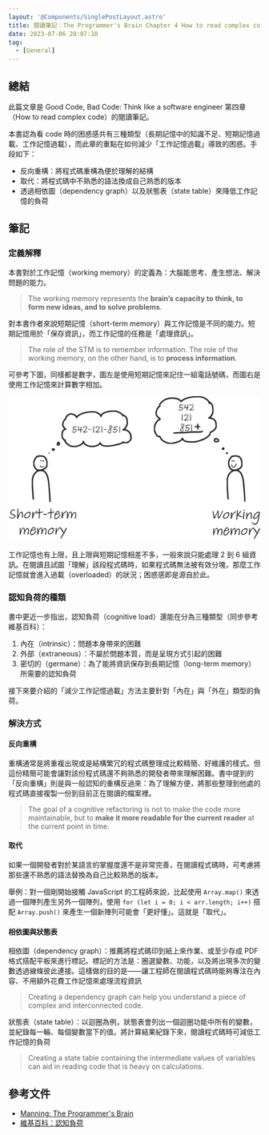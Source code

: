 ```yaml
---
layout: '@Components/SinglePostLayout.astro'
title: 閱讀筆記：The Programmer's Brain Chapter 4 How to read complex code
date: 2023-07-06 20:07:10
tag:
  - [General]
---
```


## 總結

此篇文章是 Good Code, Bad Code: Think like a software engineer 第四章（How to read complex code）的閱讀筆記。

本書認為看 code 時的困惑感共有三種類型（長期記憶中的知識不足、短期記憶過載、工作記憶過載），而此章的重點在如何減少「工作記憶過載」導致的困惑。手段如下：

- 反向重構：將程式碼重構為便於理解的結構
- 取代：將程式碼中不熟悉的語法換成自己熟悉的版本
- 透過相依圖（dependency graph）以及狀態表（state table）來降低工作記憶的負荷

## 筆記

### 定義解釋

本書對於工作記憶（working memory）的定義為：大腦能思考、產生想法、解決問題的能力。

> The working memory represents the **brain’s capacity to think, to form new ideas, and to solve problems**.

對本書作者來說短期記憶（short-term memory）與工作記憶是不同的能力。短期記憶用於「保存資訊」，而工作記憶的任務是「處理資訊」。

> The role of the STM is to remember information. The role of the working memory, on the other hand, is to **process information**.

可參考下圖，同樣都是數字，圖左是使用短期記憶來記住一組電話號碼，而圖右是使用工作記憶來計算數字相加。

![short term memory v.s. working memory](/2023/the-programmers-brain-ch4-how-to-read-complex-code/CH04_F02_Hermans2.png)

工作記憶也有上限，且上限與短期記憶相差不多，一般來說只能處理 2 到 6 組資訊。在閱讀且試圖「理解」該段程式碼時，如果程式碼無法被有效分塊，那麼工作記憶就會進入過載（overloaded）的狀況；困惑感即是源自於此。

### 認知負荷的種類

書中更近一步指出，認知負荷（cognitive load）還能在分為三種類型（同步參考維基百科）：

1. 內在（intrinsic）：問題本身帶來的困難
2. 外部（extraneous）：不屬於問題本質，而是呈現方式引起的困難
3. 密切的（germane）：為了能將資訊保存到長期記憶（long-term memory）所需要的認知負荷

接下來要介紹的「減少工作記憶過載」方法主要針對「內在」與「外在」類型的負荷。

### 解決方式

#### 反向重構

重構通常是將重複出現或是結構繁冗的程式碼整理成比較精簡、好維護的樣式。但這份精簡可能會讓對該份程式碼還不夠熟悉的開發者帶來理解困難。書中提到的「反向重構」則是與一般認知的重構反過來：為了理解方便，將那些整理到他處的程式碼直接複製一份到目前正在閱讀的檔案裡。

> The goal of a cognitive refactoring is not to make the code more maintainable, but to **make it more readable for the current reader** at the current point in time.

#### 取代

如果一個開發者對於某語言的掌握度還不是非常完善，在閱讀程式碼時，可考慮將那些還不熟悉的語法替換為自己比較熟悉的版本。

舉例：對一個剛開始接觸 JavaScript 的工程師來說，比起使用 `Array.map()` 來透過一個陣列產生另外一個陣列，使用 `for (let i = 0; i < arr.length; i++)` 搭配 `Array.push()` 來產生一個新陣列可能會「更好懂」。這就是「取代」。

#### 相依圖與狀態表

相依圖（dependency graph）：推薦將程式碼印到紙上來作業、或至少存成 PDF 格式搭配平板來進行標記。標記的方法是：圈選變數、功能，以及將出現多次的變數透過線條彼此連接。這樣做的目的是——讓工程師在閱讀程式碼時能夠專注在內容、不用額外花費工作記憶來處理流程資訊

> Creating a dependency graph can help you understand a piece of complex and interconnected code.

狀態表（state table）：以迴圈為例，狀態表會列出一個迴圈功能中所有的變數，並紀錄每一輪、每個變數當下的值。將計算結果紀錄下來，閱讀程式碼時可減低工作記憶的負荷

> Creating a state table containing the intermediate values of variables can aid in reading code that is heavy on calculations.

## 參考文件

- [Manning: The Programmer's Brain](https://www.manning.com/books/the-programmers-brain)
- [維基百科：認知負荷](https://zh.wikipedia.org/zh-hant/%E8%AA%8D%E7%9F%A5%E8%B2%A0%E8%8D%B7)
